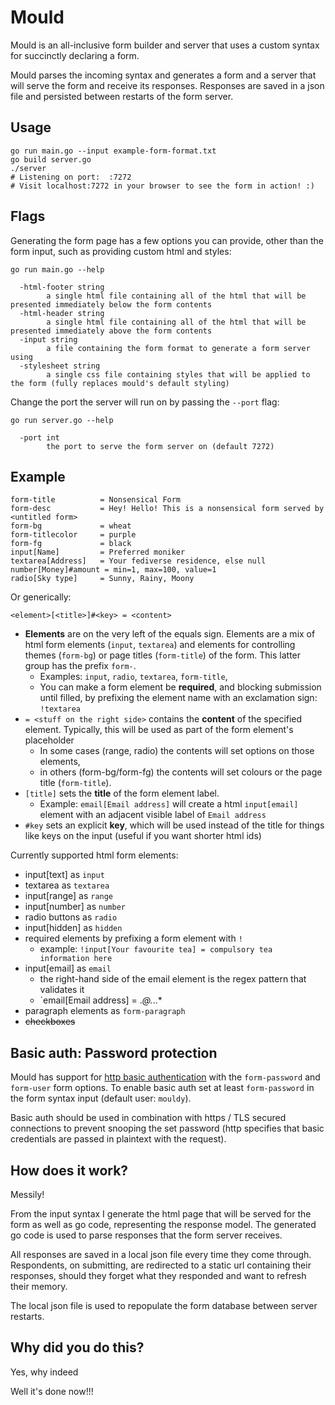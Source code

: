 # Mould

Mould is an all-inclusive form builder and server that uses a custom syntax for succinctly  declaring a form. 

Mould parses the incoming syntax and generates a form and a server that will serve the form and
receive its responses. Responses are saved in a json file and persisted between restarts of the
form server.

## Usage
```
go run main.go --input example-form-format.txt
go build server.go
./server
# Listening on port:  :7272
# Visit localhost:7272 in your browser to see the form in action! :)
```

## Flags

Generating the form page has a few options you can provide, other than the form input, such as
providing custom html and styles:

```
go run main.go --help

  -html-footer string
        a single html file containing all of the html that will be presented immediately below the form contents
  -html-header string
        a single html file containing all of the html that will be presented immediately above the form contents
  -input string
        a file containing the form format to generate a form server using
  -stylesheet string
        a single css file containing styles that will be applied to the form (fully replaces mould's default styling)
```

Change the port the server will run on by passing the `--port` flag:

```
go run server.go --help

  -port int
        the port to serve the form server on (default 7272)
``` 

## Example
```
form-title          = Nonsensical Form
form-desc           = Hey! Hello! This is a nonsensical form served by <untitled form>
form-bg             = wheat
form-titlecolor     = purple
form-fg             = black
input[Name]         = Preferred moniker
textarea[Address]   = Your fediverse residence, else null
number[Money]#amount = min=1, max=100, value=1
radio[Sky type]     = Sunny, Rainy, Moony
```

Or generically:

``` 
<element>[<title>]#<key> = <content>
```

* **Elements** are on the very left of the equals sign. Elements are a mix of html form elements (`input`, `textarea`) and elements for controlling themes (`form-bg`) or page titles (`form-title`) of the form. This latter group has the prefix `form-`. 
  * Examples: `input`, `radio`, `textarea`, `form-title`, 
  * You can make a form element be **required**, and blocking submission until filled, by prefixing the element name with an exclamation sign: `!textarea`
* `= <stuff on the right side>` contains the **content** of the specified element. Typically, this will be used as
  part of the form element's placeholder
  * In some cases (range, radio) the contents will set options on those elements, 
  * in others (form-bg/form-fg) the contents will set colours or the page title (`form-title`).
* `[title]` sets the **title** of the form element label. 
    * Example: `email[Email address]` will create a html `input[email]` element with an adjacent visible label of `Email address`
* `#key` sets an explicit **key**, which will be used instead of the title for things like keys on the input (useful if you want shorter html ids)

Currently supported html form elements:

* input[text] as `input`
* textarea as `textarea`
* input[range] as `range`
* input[number] as `number`
* radio buttons as `radio`
* input[hidden] as `hidden`
* required elements by prefixing a form element with `!`
    * example: `!input[Your favourite tea] = compulsory tea information here` 
* input[email] as `email`
    * the right-hand side of the email element is the regex pattern that validates it
    * `email[Email address] = .*@.*\..*
* paragraph elements as `form-paragraph`
* ~~checkboxes~~

## Basic auth: Password protection

Mould has support for [http basic authentication](https://en.wikipedia.org/wiki/Basic_access_authentication) with the
`form-password` and `form-user` form options. To enable basic auth set at least `form-password`
in the form syntax input (default user: `mouldy`).

Basic auth should be used in combination with https / TLS secured connections to prevent
snooping the set password (http specifies that basic credentials are passed in plaintext with
the request).

## How does it work?
Messily! 

From the input syntax I generate the html page that will be served for the form as well as go
code, representing the response model. The generated go code is used to parse responses that
the form server receives.

All responses are saved in a local json file every time they come through. Respondents, on
submitting, are redirected to a static url containing their responses, should they forget
what they responded and want to refresh their memory.

The local json file is used to repopulate the form database between server restarts.

## Why did you do this?
Yes, why indeed

Well it's done now!!!

